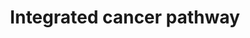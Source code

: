 ---
annotations:
- type: Pathway Ontology
  value: cancer pathway
- type: Disease Ontology
  value: cancer
authors:
- Saibrahi
- MaintBot
- AlexanderPico
- MartijnVanIersel
- Ddigles
- Khanspers
- Egonw
- Mkutmon
- Marvin M2
- Eweitz
description: This integrated cancer pathway describes the key mechanisms involved
  in the development of cancer containing the key prognostic markers and pathogenetic
  factors.   Proteins on this pathway have targeted assays available via the [https://assays.cancer.gov/available_assays?wp_id=WP1971
  CPTAC Assay Portal]
last-edited: 2021-05-22
organisms:
- Homo sapiens
redirect_from:
- /index.php/Pathway:WP1971
- /instance/WP1971
schema-jsonld:
- '@context': https://schema.org/
  '@id': https://wikipathways.github.io/pathways/WP1971.html
  '@type': Dataset
  creator:
    '@type': Organization
    name: WikiPathways
  description: This integrated cancer pathway describes the key mechanisms involved
    in the development of cancer containing the key prognostic markers and pathogenetic
    factors.   Proteins on this pathway have targeted assays available via the [https://assays.cancer.gov/available_assays?wp_id=WP1971
    CPTAC Assay Portal]
  keywords:
  - P53_HUMAN
  - CHK2_HUMAN
  - CHK1_HUMAN
  - MSH6_HUMAN
  - CASP8_HUMAN
  - CASP3_HUMAN
  - MIR29B2
  - CDC25B
  - CDK4_HUMAN
  - PUMA
  - SMAD2_HUMAN
  - p15
  - Cctlp
  - ASK1
  - PLK1
  - p14
  - PTEN_HUMAN
  - Q8NBS1_HUMAN
  - BACH1
  - MMP1_HUMAN
  - RAD50_HUMAN
  - MIR21
  - CASP9_HUMAN
  - BAX_HUMAN
  - ATF1
  - p13K
  - DNA-PK
  - BARD1_HUMAN
  - E2F1_HUMAN
  - MSH2_HUMAN
  - BLM_HUMAN
  - Swi/SNF
  - p21
  - p38
  - RB_HUMAN
  - CDK2_HUMAN
  - MIR29C
  - BCL2_HUMAN
  - MYC
  - ATR_HUMAN
  - CDC25A
  - ATM_HUMAN
  - MDM2_HUMAN
  - MIR29B1
  - CDC2_HUMAN
  - MRE11_HUMAN
  - SMAD3_HUMAN
  - STAT1_HUMAN
  - JAK1_HUMAN
  - NOXA1_HUMAN
  - BAD_HUMAN
  - OCT1
  - p27
  - AKT1_HUMAN
  - BRCA1_HUMAN
  license: CC0
  name: Integrated cancer pathway
seo: CreativeWork
title: Integrated cancer pathway
wpid: WP1971
---